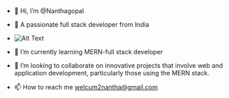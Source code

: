 - 👋 Hi, I’m @Nanthagopal
- 👀 A passionate full stack developer from India
- <img src="https://cdni.iconscout.com/illustration/free/thumb/free-developer-2080968-1750498.png" alt="Alt Text" />

- 🌱 I’m currently learning MERN-full stack developer
- 💞️ I’m looking to collaborate on innovative projects that involve web and application development, particularly those using the MERN stack.
- 📫 How to reach me welcum2nantha@gmail.com

<!---
nanthagopalabi/nanthagopalabi is a ✨ special ✨ repository because its `README.md` (this file) appears on your GitHub profile.
You can click the Preview link to take a look at your changes.
--->
